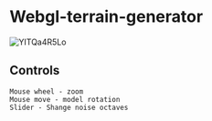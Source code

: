 # Webgl-terrain-generator
![YITQa4R5Lo](https://user-images.githubusercontent.com/74429165/200616669-64531791-4719-4548-b436-ea77e02b2758.gif)
## Controls


  ```
 Mouse wheel - zoom
 Mouse move - model rotation
 Slider - Shange noise octaves
  ```

